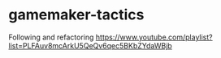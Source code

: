 # gamemaker-tactics

Following and refactoring https://www.youtube.com/playlist?list=PLFAuv8mcArkU5QeQv6qec5BKbZYdaWBjb
